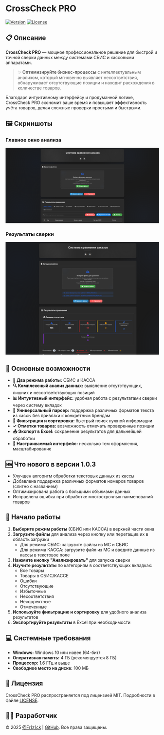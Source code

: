 # CrossCheck PRO

[![Version](https://img.shields.io/badge/версия-1.0.3-blue.svg)](https://github.com/Fr1z1ck/CrossCheck-PRO/releases)
[![License](https://img.shields.io/badge/лицензия-MIT-green.svg)](LICENSE)

## 📋 Описание

**CrossCheck PRO** — мощное профессиональное решение для быстрой и точной сверки данных между системами СБИС и кассовыми аппаратами. 

> ✨ **Оптимизируйте бизнес-процессы** с интеллектуальным анализом, который мгновенно выявляет несоответствия, обнаруживает отсутствующие позиции и находит расхождения в количестве товаров.

Благодаря интуитивному интерфейсу и продуманной логике, CrossCheck PRO экономит ваше время и повышает эффективность учёта товаров, делая сложные проверки простыми и быстрыми.

## 🖼️ Скриншоты

### Главное окно анализа

![Главное окно](Скриншот/1.png)

### Результаты сверки

![Результаты сверки](Скриншот/2.png)

## 🚀 Основные возможности

- **🔄 Два режима работы:** СБИС и КАССА
- **🔍 Комплексный анализ данных:** выявление отсутствующих, лишних и несоответствующих позиций
- **📊 Интуитивный интерфейс:** удобная работа с результатами сверки через систему вкладок
- **📝 Универсальный парсер:** поддержка различных форматов текста из кассы без привязки к конкретным брендам
- **🔎 Фильтрация и сортировка:** быстрый поиск нужной информации
- **✓ Отметки товаров:** возможность отмечать проверенные позиции
- **📤 Экспорт в Excel:** сохранение результатов для дальнейшей обработки
- **🎨 Настраиваемый интерфейс:** несколько тем оформления, масштабирование

## 🆕 Что нового в версии 1.0.3
- Улучшен алгоритм обработки текстовых данных из кассы
- Добавлена поддержка различных форматов номеров товаров (слитно с названием)
- Оптимизирована работа с большими объемами данных
- Исправлена ошибка при обработке многострочных наименований товаров

## 🏁 Начало работы

1. **Выберите режим работы** (СБИС или КАССА) в верхней части окна
2. **Загрузите файлы** для анализа через кнопку или перетащив их в область загрузки
   - Для режима СБИС: загрузите файлы из МС и СБИС
   - Для режима КАССА: загрузите файл из МС и введите данные из кассы в текстовое поле
3. **Нажмите кнопку "Анализировать"** для запуска сверки
4. **Изучите результаты** по категориям в соответствующих вкладках:
   - Все товары
   - Товары в СБИС/КАССЕ
   - Ошибки
   - Отсутствующие
   - Избыточные
   - Несоответствия
   - Некорректные
   - Отмеченные
5. **Используйте фильтрацию и сортировку** для удобного анализа результатов
6. **Экспортируйте результаты** в Excel при необходимости

## 💻 Системные требования

- **Windows:** Windows 10 или новее (64-бит)
- **Оперативная память:** 4 ГБ (рекомендуется 8 ГБ)
- **Процессор:** 1.6 ГГц и выше
- **Свободное место на диске:** 100 МБ

## 📜 Лицензия

CrossCheck PRO распространяется под лицензией MIT. Подробности в файле [LICENSE](LICENSE).

## 👨‍💻 Разработчик

© 2025 [@Fr1z1ck](https://t.me/Fr1z1ck) | [GitHub](https://github.com/Fr1z1ck). Все права защищены. 